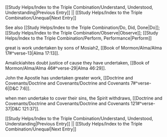 [[Study Helps/Index to the Triple Combination/Understand, Understood, Understanding|Previous Entry]]  ||  [[Study Helps/Index to the Triple Combination/Unequal|Next Entry]]

 See also [[Study Helps/Index to the Triple Combination/Do, Did, Done|Do]]; [[Study Helps/Index to the Triple Combination/Observe|Observe]]; [[Study Helps/Index to the Triple Combination/Perform, Performance|Perform]]

 great is work undertaken by sons of Mosiah2, [[Book of Mormon/Alma/Alma 17#^verse-13|Alma 17:13]].

 Amalickiahites doubt justice of cause they have undertaken, [[Book of Mormon/Alma/Alma 46#^verse-29|Alma 46:29]].

 John the Apostle has undertaken greater work, [[Doctrine and Covenants/Doctrine and Covenants/Doctrine and Covenants 7#^verse-6|D&C 7:6]].

 when men undertake to cover their sins, the Spirit withdraws, [[Doctrine and Covenants/Doctrine and Covenants/Doctrine and Covenants 121#^verse-37|D&C 121:37]].

[[Study Helps/Index to the Triple Combination/Understand, Understood, Understanding|Previous Entry]]  ||  [[Study Helps/Index to the Triple Combination/Unequal|Next Entry]]